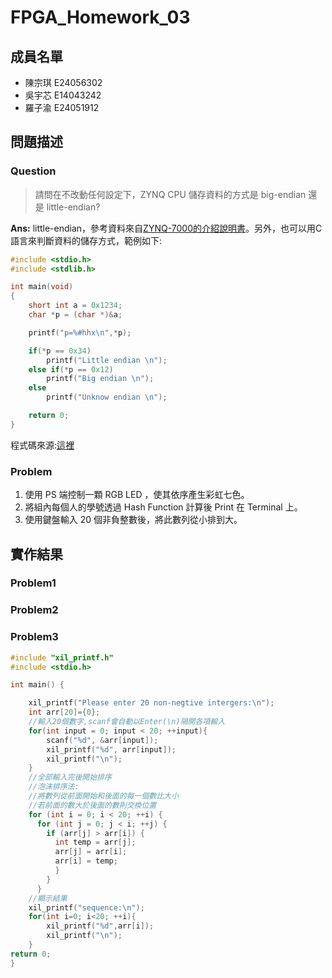 # FPGA_Homework_03
## 成員名單
* 陳宗琪 E24056302
* 吳宇芯 E14043242
* 羅子渝 E24051912

## 問題描述
### Question
>請問在不改動任何設定下，ZYNQ CPU 儲存資料的方式是 big-endian 還是 little-endian?

**Ans:** little-endian，參考資料來自[ZYNQ-7000的介紹說明書](http://xilinx.eetrend.com/files-eetrend-xilinx/download/201306/4164-8456-zynqqianrushiyingjiankaifa.pdf)。另外，也可以用C語言來判斷資料的儲存方式，範例如下:
```c
#include <stdio.h>
#include <stdlib.h>

int main(void)
{
    short int a = 0x1234;
    char *p = (char *)&a;

    printf("p=%#hhx\n",*p);

    if(*p == 0x34)
        printf("Little endian \n");
    else if(*p == 0x12)
        printf("Big endian \n");
    else
        printf("Unknow endian \n");

    return 0;
}
```
程式碼來源:[這裡](https://blog.xuite.net/tzeng015/twblog/113272930-%E5%A6%82%E4%BD%95%E5%88%A4%E6%96%B7%E4%B8%80%E5%80%8B%E6%9D%BF%E5%AD%90%E7%9A%84cpu+%E6%98%AFbig-endian+%E9%82%84%E6%98%AF+Little%EF%BC%8Dendian%E7%9A%84)
### Problem
1. 使用 PS 端控制一顆 RGB LED ，使其依序產生彩虹七色。
2. 將組內每個人的學號透過 Hash Function 計算後 Print 在 Terminal 上。
3. 使用鍵盤輸入 20 個非負整數後，將此數列從小排到大。

## 實作結果
### Problem1
### Problem2
### Problem3
```c
#include "xil_printf.h"
#include <stdio.h>

int main() {

    xil_printf("Please enter 20 non-negtive intergers:\n");
    int arr[20]={0};
    //輸入20個數字,scanf會自動以Enter(\n)隔開各項輸入
    for(int input = 0; input < 20; ++input){
    	scanf("%d", &arr[input]);
    	xil_printf("%d", arr[input]);
    	xil_printf("\n");
    }
    //全部輸入完後開始排序
    //泡沫排序法:
    //將數列從前面開始和後面的每一個數比大小
    //若前面的數大於後面的數則交換位置
    for (int i = 0; i < 20; ++i) {
      for (int j = 0; j < i; ++j) {
        if (arr[j] > arr[i]) {
          int temp = arr[j];
          arr[j] = arr[i];
          arr[i] = temp;
          }
        }
      }
    //顯示結果
    xil_printf("sequence:\n");
    for(int i=0; i<20; ++i){
    	xil_printf("%d",arr[i]);
    	xil_printf("\n");
    }
return 0;
}
```
